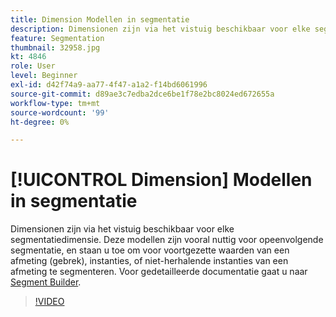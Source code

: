 ```yaml
---
title: Dimension Modellen in segmentatie
description: Dimensionen zijn via het vistuig beschikbaar voor elke segmentatiedimensie. Deze modellen zijn vooral nuttig voor opeenvolgende segmentatie, en staan u toe om voor voortgezette waarden van een afmeting (gebrek), instanties, of niet-herhalende instanties van een afmeting te segmenteren.
feature: Segmentation
thumbnail: 32958.jpg
kt: 4846
role: User
level: Beginner
exl-id: d42f74a9-aa77-4f47-a1a2-f14bd6061996
source-git-commit: d89ae3c7edba2dce6be1f78e2bc8024ed672655a
workflow-type: tm+mt
source-wordcount: '99'
ht-degree: 0%

---
```


# [!UICONTROL Dimension] Modellen in segmentatie

Dimensionen zijn via het vistuig beschikbaar voor elke segmentatiedimensie. Deze modellen zijn vooral nuttig voor opeenvolgende segmentatie, en staan u toe om voor voortgezette waarden van een afmeting (gebrek), instanties, of niet-herhalende instanties van een afmeting te segmenteren. Voor gedetailleerde documentatie gaat u naar [Segment Builder](https://experienceleague.adobe.com/docs/analytics/components/segmentation/segmentation-workflow/seg-build.html).

>[!VIDEO](https://video.tv.adobe.com/v/32958/?quality=12&learn=on)
